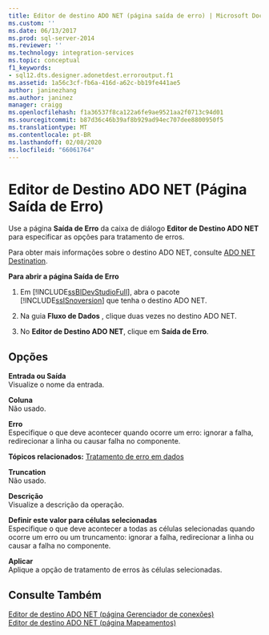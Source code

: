 ```yaml
---
title: Editor de destino ADO NET (página saída de erro) | Microsoft Docs
ms.custom: ''
ms.date: 06/13/2017
ms.prod: sql-server-2014
ms.reviewer: ''
ms.technology: integration-services
ms.topic: conceptual
f1_keywords:
- sql12.dts.designer.adonetdest.erroroutput.f1
ms.assetid: 1a56c3cf-fb6a-416d-a62c-bb19fe441ae5
author: janinezhang
ms.author: janinez
manager: craigg
ms.openlocfilehash: f1a36537f8ca122a6fe9ae9521aa2f0713c94d01
ms.sourcegitcommit: b87d36c46b39af8b929ad94ec707dee8800950f5
ms.translationtype: MT
ms.contentlocale: pt-BR
ms.lasthandoff: 02/08/2020
ms.locfileid: "66061764"
---
```

# <a name="ado-net-destination-editor-error-output-page"></a>Editor de Destino ADO NET (Página Saída de Erro)
  Use a página **Saída de Erro** da caixa de diálogo **Editor de Destino ADO NET** para especificar as opções para tratamento de erros.  
  
 Para obter mais informações sobre o destino ADO NET, consulte [ADO NET Destination](data-flow/ado-net-destination.md).  
  
 **Para abrir a página Saída de Erro**  
  
1.  Em [!INCLUDE[ssBIDevStudioFull](../includes/ssbidevstudiofull-md.md)], abra o pacote [!INCLUDE[ssISnoversion](../includes/ssisnoversion-md.md)] que tenha o destino ADO NET.  
  
2.  Na guia **Fluxo de Dados** , clique duas vezes no destino ADO NET.  
  
3.  No **Editor de Destino ADO NET**, clique em **Saída de Erro**.  
  
## <a name="options"></a>Opções  
 **Entrada ou Saída**  
 Visualize o nome da entrada.  
  
 **Coluna**  
 Não usado.  
  
 **Erro**  
 Especifique o que deve acontecer quando ocorre um erro: ignorar a falha, redirecionar a linha ou causar falha no componente.  
  
 **Tópicos relacionados:** [Tratamento de erro em dados](data-flow/error-handling-in-data.md)  
  
 **Truncation**  
 Não usado.  
  
 **Descrição**  
 Visualize a descrição da operação.  
  
 **Definir este valor para células selecionadas**  
 Especifique o que deve acontecer a todas as células selecionadas quando ocorre um erro ou um truncamento: ignorar a falha, redirecionar a linha ou causar a falha no componente.  
  
 **Aplicar**  
 Aplique a opção de tratamento de erros às células selecionadas.  
  
## <a name="see-also"></a>Consulte Também  
 [Editor de destino ADO NET &#40;página Gerenciador de conexões&#41;](../../2014/integration-services/ado-net-destination-editor-connection-manager-page.md)   
 [Editor de destino ADO NET &#40;página Mapeamentos&#41;](../../2014/integration-services/ado-net-destination-editor-mappings-page.md)  
  
  
